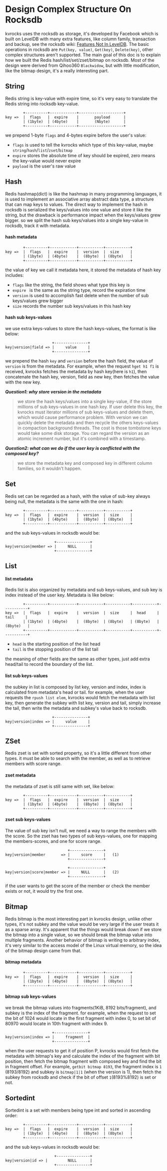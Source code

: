 # Design Complex Structure On Rocksdb

kvrocks uses the rocksdb as storage, it's developed by Facebook which is built on LevelDB with many extra features, like column family, transaction and backup, see the rocksdb wiki: [Features Not In LevelDB](https://github.com/facebook/rocksdb/wiki/Features-Not-in-LevelDB). The basic operations in rocksdb are `Put(key, value)`, `Get(key)`, `Delete(key)`, other complex structures aren't supported. The main goal of this doc is to explain how we built the Redis hash/list/set/zset/bitmap on rocksdb. Most of the design were derived from Qihoo360 `Blackwidow`, but with little modification, like the bitmap design, it's a really interesting part.

## String

Redis string is key-value with expire time, so it's very easy to translate the Redis string into rocksdb key-value.

```shell
        +----------+------------+--------------------+
key =>  |  flags   |  expire    |       payload      |
        | (1byte)  | (4byte)    |       (Nbyte)      |
        +----------+------------+--------------------+
```

we prepend 1-byte `flags` and 4-bytes expire before the user's value:

- `flags` is used to tell the kvrocks which type of this key-value, maybe `string`/`hash`/`list`/`zset`/`bitmap`
- `expire` stores the absolute time of key should be expired, zero means the key-value would never expire
- `payload` is the user's raw value

## Hash

Redis hashmap(dict) is like the hashmap in many programming languages, it is used to implement an associative array abstract data type, a structure that can map keys to values. The direct way to implement the hash in rocksdb is serialized the keys/values into one value and store it like the string, but the drawback is performance impact when the keys/values grew bigger. so we split the hash sub keys/values into a single key-value in rocksdb, track it with metadata.

#### hash metadata

```shell
        +----------+------------+-----------+-----------+
key =>  |  flags   |  expire    |  version  |  size     |
        | (1byte)  | (4byte)    |  (8byte)  | (8byte)   |
        +----------+------------+-----------+-----------+
```

the value of key we call it metadata here, it stored the metadata of hash key includes:

- `flags` like the string, the field shows what type this key is
- `expire ` is the same as the string type, record the expiration time
- `version` is used to accomplish fast delete when the number of sub keys/values grew bigger
- `size` records the number sub keys/values in this hash key

#### hash sub keys-values

we use extra keys-values to store the hash keys-values, the format is like below:

```shell
                     +---------------+
key|version|field => |     value     |
                     +---------------+
```

we prepend the hash `key` and `version` before the hash field, the value of `version` is from the metadata. For example, when the request `hget h1 f1` is received, kvrocks fetches the metadata by hash key(here is `h1`), then concatenate the hash key, version, field as new key, then fetches the value with the new key.



***Question1: why store version in the metadata***

> we store the hash keys/values into a single key-value, if the store millions of sub keys-values in one hash key. If user delete this key, the kvrocks must iterator millions of sub keys-values and delete them, which would cause performance problem. With version we can quickly delete the metadata and then recycle the others keys-values in compaction background threads. The cost is those tombstone keys would take some disk storage. You can regard the version as an atomic increment number, but it's combined with a timestamp.



***Question2: what can we do if the user key is conflicted with the composed key?***

> we store the metadata key and composed key in different column families, so it wouldn't happen.

## Set

Redis set can be regarded as a hash, with the value of sub-key always being null, the metadata is the same with the one in hash:

```shell
        +----------+------------+-----------+-----------+
key =>  |  flags   |  expire    |  version  |  size     |
        | (1byte)  | (4byte)    |  (8byte)  | (8byte)   |
        +----------+------------+-----------+-----------+
```

and the sub keys-values in rocksdb would be:

```shell
                      +---------------+
key|version|member => |     NULL      |
                      +---------------+
```

## List

#### list metadata

Redis list is also organized by metadata and sub keys-values, and sub key is index instead of the user key. Metadata is like below:

```shell
        +----------+------------+-----------+-----------+-----------+-----------+
key =>  |  flags   |  expire    |  version  |  size     |  head     |  tail     |
        | (1byte)  | (4byte)    |  (8byte)  | (8byte)   | (8byte)   | (8byte)   |
        +----------+------------+-----------+-----------+-----------+-----------+
```

- `head` is the starting position of the list head
- `tail` is the stopping position of the list tail

the meaning of other fields are the same as other types, just add extra head/tail to record the boundary of the list.

#### list sub keys-values

the subkey in list is composed by list key, version and index, index is calculated from metadata's head or tail. for example, when the user requests the `rpush list elem`, kvrocks would fetch the metadata with list key, then generate the subkey with list key, version and tail, simply increase the tail, then write the metadata and subkey's value back to rocksdb.

```shell
                     +---------------+
key|version|index => |     value     |
                     +---------------+
```

## ZSet

Redis zset is set with sorted property, so it's a little different from other types. it must be able to search with the member, as well as to retrieve members with score range.

#### zset metadata

the metadata of zset is still same with set, like below:

```shell
        +----------+------------+-----------+-----------+
key =>  |  flags   |  expire    |  version  |  size     |
        | (1byte)  | (4byte)    |  (8byte)  | (8byte)   |
        +----------+------------+-----------+-----------+
```

#### zset sub keys-values

The value of sub key isn't null, we need a way to range the members with the score. So the zset has two types of sub keys-values, one for mapping the members-scores, and one for score range.

```shell
                            +---------------+
key|version|member       => |     score     |   (1)
                            +---------------+
                            
                            +---------------+
key|version|score|member => |     NULL      |   (2)
                            +---------------+
```

if the user wants to get the score of the member or check the member exists or not, it would try the first one.

## Bitmap

Redis bitmap is the most interesting part in kvrocks design, unlike other types, it's not subkey and the value would be very large if the user treats it as a sparse array. It's apparent that the things would break down if we store the bitmap into a single value, so we should break the bitmap value into multiple fragments. Another behavior of bitmap is writing to arbitrary index, it's very similar to the access model of the Linux virtual memory, so the idea of the bitmap design came from that.

#### bitmap metadata

```shell
        +----------+------------+-----------+-----------+
key =>  |  flags   |  expire    |  version  |  size     |
        | (1byte)  | (4byte)    |  (8byte)  | (8byte)   |
        +----------+------------+-----------+-----------+
```

#### bitmap sub keys-values

we break the bitmap values into fragments(1KiB, 8192 bits/fragment), and subkey is the index of the fragment. for example, when the request to set the bit of 1024 would locate in the first fragment with index 0, to set bit of 80970 would locate in 10th fragment with index 9.

```shell
                     +---------------+
key|version|index => |     fragment  |
                     +---------------+
```

when the user requests to get it of position P, kvrocks would first fetch the metadata with bitmap's key and calculate the index of the fragment with bit position, then fetch the bitmap fragment with composed key and find the bit in fragment offset. For example, `getbit bitmap 8193`, the fragment index is `1` (8193/8192) and subkey is `bitmap|1|1` (when the version is 1), then fetch the subkey from rocksdb and check if the bit of offset `1`(8193%8192) is set or not.

## Sortedint

Sortedint is a set with members being type int and sorted in ascending order:

```shell
        +----------+------------+-----------+-----------+
key =>  |  flags   |  expire    |  version  |  size     |
        | (1byte)  | (4byte)    |  (8byte)  | (8byte)   |
        +----------+------------+-----------+-----------+
```

and the sub keys-values in rocksdb would be:

```shell
                      +---------------+
key|version|id => |         NULL      |
                      +---------------+
```
